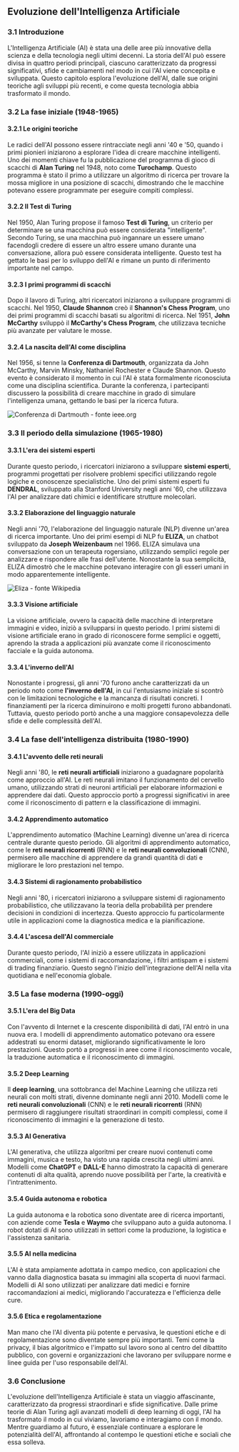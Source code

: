 ## Evoluzione dell'Intelligenza Artificiale

### 3.1 Introduzione

L'Intelligenza Artificiale (AI) è stata una delle aree più innovative della scienza e della tecnologia negli ultimi decenni. La storia dell'AI può essere divisa in quattro periodi principali, ciascuno caratterizzato da progressi significativi, sfide e cambiamenti nel modo in cui l'AI viene concepita e sviluppata. Questo capitolo esplora l'evoluzione dell'AI, dalle sue origini teoriche agli sviluppi più recenti, e come questa tecnologia abbia trasformato il mondo.

### 3.2 La fase iniziale (1948-1965)

#### 3.2.1 Le origini teoriche

Le radici dell'AI possono essere rintracciate negli anni '40 e '50, quando i primi pionieri iniziarono a esplorare l'idea di creare macchine intelligenti. Uno dei momenti chiave fu la pubblicazione del programma di gioco di scacchi di **Alan Turing** nel 1948, noto come **Turochamp**. Questo programma è stato il primo a utilizzare un algoritmo di ricerca per trovare la mossa migliore in una posizione di scacchi, dimostrando che le macchine potevano essere programmate per eseguire compiti complessi.

#### 3.2.2 Il Test di Turing

Nel 1950, Alan Turing propose il famoso **Test di Turing**, un criterio per determinare se una macchina può essere considerata "intelligente". Secondo Turing, se una macchina può ingannare un essere umano facendogli credere di essere un altro essere umano durante una conversazione, allora può essere considerata intelligente. Questo test ha gettato le basi per lo sviluppo dell'AI e rimane un punto di riferimento importante nel campo.

#### 3.2.3 I primi programmi di scacchi

Dopo il lavoro di Turing, altri ricercatori iniziarono a sviluppare programmi di scacchi. Nel 1950, **Claude Shannon** creò il **Shannon's Chess Program**, uno dei primi programmi di scacchi basati su algoritmi di ricerca. Nel 1951, **John McCarthy** sviluppò il **McCarthy's Chess Program**, che utilizzava tecniche più avanzate per valutare le mosse.

#### 3.2.4 La nascita dell'AI come disciplina

Nel 1956, si tenne la **Conferenza di Dartmouth**, organizzata da John McCarthy, Marvin Minsky, Nathaniel Rochester e Claude Shannon. Questo evento è considerato il momento in cui l'AI è stata formalmente riconosciuta come una disciplina scientifica. Durante la conferenza, i partecipanti discussero la possibilità di creare macchine in grado di simulare l'intelligenza umana, gettando le basi per la ricerca futura.

![Conferenza di Dartmouth - fonte ieee.org](ConferenzaDiDartmouth.webp)

### 3.3 Il periodo della simulazione (1965-1980)

#### 3.3.1 L'era dei sistemi esperti

Durante questo periodo, i ricercatori iniziarono a sviluppare **sistemi esperti**, programmi progettati per risolvere problemi specifici utilizzando regole logiche e conoscenze specialistiche. Uno dei primi sistemi esperti fu **DENDRAL**, sviluppato alla Stanford University negli anni '60, che utilizzava l'AI per analizzare dati chimici e identificare strutture molecolari.

#### 3.3.2 Elaborazione del linguaggio naturale

Negli anni '70, l'elaborazione del linguaggio naturale (NLP) divenne un'area di ricerca importante. Uno dei primi esempi di NLP fu **ELIZA**, un chatbot sviluppato da **Joseph Weizenbaum** nel 1966. ELIZA simulava una conversazione con un terapeuta rogersiano, utilizzando semplici regole per analizzare e rispondere alle frasi dell'utente. Nonostante la sua semplicità, ELIZA dimostrò che le macchine potevano interagire con gli esseri umani in modo apparentemente intelligente.

![Eliza - fonte Wikipedia](eliza.png)

#### 3.3.3 Visione artificiale

La visione artificiale, ovvero la capacità delle macchine di interpretare immagini e video, iniziò a svilupparsi in questo periodo. I primi sistemi di visione artificiale erano in grado di riconoscere forme semplici e oggetti, aprendo la strada a applicazioni più avanzate come il riconoscimento facciale e la guida autonoma.

#### 3.3.4 L'inverno dell'AI

Nonostante i progressi, gli anni '70 furono anche caratterizzati da un periodo noto come **l'inverno dell'AI**, in cui l'entusiasmo iniziale si scontrò con le limitazioni tecnologiche e la mancanza di risultati concreti. I finanziamenti per la ricerca diminuirono e molti progetti furono abbandonati. Tuttavia, questo periodo portò anche a una maggiore consapevolezza delle sfide e delle complessità dell'AI.

### 3.4 La fase dell'intelligenza distribuita (1980-1990)

#### 3.4.1 L'avvento delle reti neurali

Negli anni '80, le **reti neurali artificiali** iniziarono a guadagnare popolarità come approccio all'AI. Le reti neurali imitano il funzionamento del cervello umano, utilizzando strati di neuroni artificiali per elaborare informazioni e apprendere dai dati. Questo approccio portò a progressi significativi in aree come il riconoscimento di pattern e la classificazione di immagini.

#### 3.4.2 Apprendimento automatico

L'apprendimento automatico (Machine Learning) divenne un'area di ricerca centrale durante questo periodo. Gli algoritmi di apprendimento automatico, come le **reti neurali ricorrenti** (RNN) e le **reti neurali convoluzionali** (CNN), permisero alle macchine di apprendere da grandi quantità di dati e migliorare le loro prestazioni nel tempo.

#### 3.4.3 Sistemi di ragionamento probabilistico

Negli anni '80, i ricercatori iniziarono a sviluppare sistemi di ragionamento probabilistico, che utilizzavano la teoria della probabilità per prendere decisioni in condizioni di incertezza. Questo approccio fu particolarmente utile in applicazioni come la diagnostica medica e la pianificazione.

#### 3.4.4 L'ascesa dell'AI commerciale

Durante questo periodo, l'AI iniziò a essere utilizzata in applicazioni commerciali, come i sistemi di raccomandazione, i filtri antispam e i sistemi di trading finanziario. Questo segnò l'inizio dell'integrazione dell'AI nella vita quotidiana e nell'economia globale.

### 3.5 La fase moderna (1990-oggi)

#### 3.5.1 L'era del Big Data

Con l'avvento di Internet e la crescente disponibilità di dati, l'AI entrò in una nuova era. I modelli di apprendimento automatico potevano ora essere addestrati su enormi dataset, migliorando significativamente le loro prestazioni. Questo portò a progressi in aree come il riconoscimento vocale, la traduzione automatica e il riconoscimento di immagini.

#### 3.5.2 Deep Learning

Il **deep learning**, una sottobranca del Machine Learning che utilizza reti neurali con molti strati, divenne dominante negli anni 2010. Modelli come le **reti neurali convoluzionali** (CNN) e le **reti neurali ricorrenti** (RNN) permisero di raggiungere risultati straordinari in compiti complessi, come il riconoscimento di immagini e la generazione di testo.

#### 3.5.3 AI Generativa

L'AI generativa, che utilizza algoritmi per creare nuovi contenuti come immagini, musica e testo, ha visto una rapida crescita negli ultimi anni. Modelli come **ChatGPT** e **DALL-E** hanno dimostrato la capacità di generare contenuti di alta qualità, aprendo nuove possibilità per l'arte, la creatività e l'intrattenimento.

#### 3.5.4 Guida autonoma e robotica

La guida autonoma e la robotica sono diventate aree di ricerca importanti, con aziende come **Tesla** e **Waymo** che sviluppano auto a guida autonoma. I robot dotati di AI sono utilizzati in settori come la produzione, la logistica e l'assistenza sanitaria.

#### 3.5.5 AI nella medicina

L'AI è stata ampiamente adottata in campo medico, con applicazioni che vanno dalla diagnostica basata su immagini alla scoperta di nuovi farmaci. Modelli di AI sono utilizzati per analizzare dati medici e fornire raccomandazioni ai medici, migliorando l'accuratezza e l'efficienza delle cure.

#### 3.5.6 Etica e regolamentazione

Man mano che l'AI diventa più potente e pervasiva, le questioni etiche e di regolamentazione sono diventate sempre più importanti. Temi come la privacy, il bias algoritmico e l'impatto sul lavoro sono al centro del dibattito pubblico, con governi e organizzazioni che lavorano per sviluppare norme e linee guida per l'uso responsabile dell'AI.

### 3.6 Conclusione

L'evoluzione dell'Intelligenza Artificiale è stata un viaggio affascinante, caratterizzato da progressi straordinari e sfide significative. Dalle prime teorie di Alan Turing agli avanzati modelli di deep learning di oggi, l'AI ha trasformato il modo in cui viviamo, lavoriamo e interagiamo con il mondo. Mentre guardiamo al futuro, è essenziale continuare a esplorare le potenzialità dell'AI, affrontando al contempo le questioni etiche e sociali che essa solleva.
